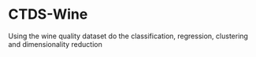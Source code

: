 # CTDS-Wine
Using the wine quality dataset do the classification, regression, clustering and dimensionality reduction
